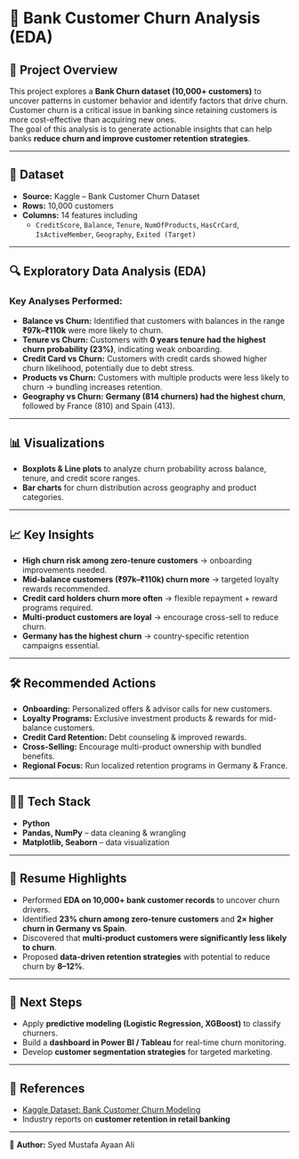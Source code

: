 # 🏦 Bank Customer Churn Analysis (EDA)

## 📌 Project Overview  
This project explores a **Bank Churn dataset (10,000+ customers)** to uncover patterns in customer behavior and identify factors that drive churn.  
Customer churn is a critical issue in banking since retaining customers is more cost-effective than acquiring new ones.  
The goal of this analysis is to generate actionable insights that can help banks **reduce churn and improve customer retention strategies**.

---

## 📂 Dataset  
- **Source:** Kaggle – Bank Customer Churn Dataset  
- **Rows:** 10,000 customers  
- **Columns:** 14 features including  
  - `CreditScore`, `Balance`, `Tenure`, `NumOfProducts`, `HasCrCard`, `IsActiveMember`, `Geography`, `Exited (Target)`  

---

## 🔍 Exploratory Data Analysis (EDA)  
### Key Analyses Performed:
- **Balance vs Churn:** Identified that customers with balances in the range **₹97k–₹110k** were more likely to churn.  
- **Tenure vs Churn:** Customers with **0 years tenure had the highest churn probability (23%)**, indicating weak onboarding.  
- **Credit Card vs Churn:** Customers with credit cards showed higher churn likelihood, potentially due to debt stress.  
- **Products vs Churn:** Customers with multiple products were less likely to churn → bundling increases retention.  
- **Geography vs Churn:** **Germany (814 churners) had the highest churn**, followed by France (810) and Spain (413).  

---

## 📊 Visualizations  
- **Boxplots & Line plots** to analyze churn probability across balance, tenure, and credit score ranges.  
- **Bar charts** for churn distribution across geography and product categories.  

---

## 📈 Key Insights  
- **High churn risk among zero-tenure customers** → onboarding improvements needed.  
- **Mid-balance customers (₹97k–₹110k) churn more** → targeted loyalty rewards recommended.  
- **Credit card holders churn more often** → flexible repayment + reward programs required.  
- **Multi-product customers are loyal** → encourage cross-sell to reduce churn.  
- **Germany has the highest churn** → country-specific retention campaigns essential.  

---

## 🛠 Recommended Actions  
- **Onboarding:** Personalized offers & advisor calls for new customers.  
- **Loyalty Programs:** Exclusive investment products & rewards for mid-balance customers.  
- **Credit Card Retention:** Debt counseling & improved rewards.  
- **Cross-Selling:** Encourage multi-product ownership with bundled benefits.  
- **Regional Focus:** Run localized retention programs in Germany & France.  

---

## 🧑‍💻 Tech Stack  
- **Python**  
- **Pandas, NumPy** – data cleaning & wrangling  
- **Matplotlib, Seaborn** – data visualization  

---

## 📜 Resume Highlights  
- Performed **EDA on 10,000+ bank customer records** to uncover churn drivers.  
- Identified **23% churn among zero-tenure customers** and **2× higher churn in Germany vs Spain**.  
- Discovered that **multi-product customers were significantly less likely to churn**.  
- Proposed **data-driven retention strategies** with potential to reduce churn by **8–12%**.  

---

## 🚀 Next Steps  
- Apply **predictive modeling (Logistic Regression, XGBoost)** to classify churners.  
- Build a **dashboard in Power BI / Tableau** for real-time churn monitoring.  
- Develop **customer segmentation strategies** for targeted marketing.  

---

## 📎 References  
- [Kaggle Dataset: Bank Customer Churn Modeling](https://www.kaggle.com/datasets)  
- Industry reports on **customer retention in retail banking**  

---

👤 **Author:** Syed Mustafa Ayaan Ali  

